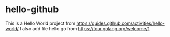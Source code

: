 # hello-github
This is a Hello World project from https://guides.github.com/activities/hello-world/
I also add file hello.go from https://tour.golang.org/welcome/1
